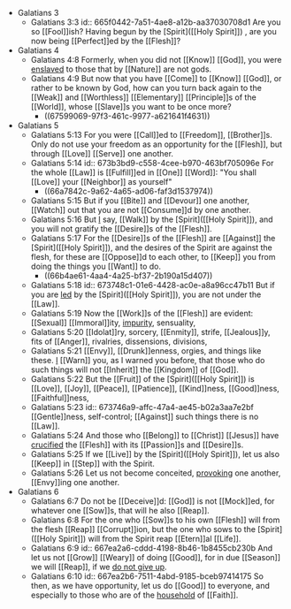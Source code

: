 - Galatians 3
	- Galatians 3:3
	  id:: 665f0442-7a51-4ae8-a12b-aa37030708d1
	  Are you so [[Fool]]ish? Having begun by the [Spirit]([[Holy Spirit]]) , are you now being [[Perfect]]ed by the [[Flesh]]?
- Galatians 4
	- Galatians 4:8
	  Formerly, when you did not [[Know]] [[God]], you were [enslaved]([[Slave]]) to those that by [[Nature]] are not gods.
	- Galatians 4:9
	  But now that you have [[Come]] to [[Know]] [[God]], or rather to be known by God, how can you turn back again to the [[Weak]] and [[Worthless]] [[Elementary]] [[Principle]]s of the [[World]], whose [[Slave]]s you want to be once more?
		- ((67599069-97f3-461c-9977-a621641f4631))
- Galatians 5
	- Galatians 5:13
	  For you were [[Call]]ed to [[Freedom]], [[Brother]]s. Only do not use your freedom as an opportunity for the [[Flesh]], but through [[Love]] [[Serve]] one another.
	- Galatians 5:14
	  id:: 673b3bd9-c558-4cee-b970-463bf705096e
	  For the whole [[Law]] is [[Fulfill]]ed in [[One]] [[Word]]: "You shall [[Love]] your [[Neighbor]] as yourself"
		- ((66a7842c-9a62-4a65-ad06-faf3d1537974))
	- Galatians 5:15
	  But if you [[Bite]] and [[Devour]] one another, [[Watch]] out that you are not [[Consume]]d by one another.
	- Galatians 5:16
	  But [I]([[Paul]]) say, [[Walk]] by the [Spirit]([[Holy Spirit]]), and you will not gratify the [[Desire]]s of the [[Flesh]].
	- Galatians 5:17
	  For the [[Desire]]s of the [[Flesh]] are [[Against]] the [Spirit]([[Holy Spirit]]), and the desires of the Spirit are against the flesh, for these are [[Oppose]]d to each other, to [[Keep]] you from doing the things you [[Want]] to do.
		- ((66b4ae61-4aa4-4a25-bf37-2b190a15d407))
	- Galatians 5:18
	  id:: 673748c1-01e6-4428-ac0e-a8a96cc47b11
	  But if you are [led]([[Lead]]) by the [Spirit]([[Holy Spirit]]), you are not under the [[Law]].
	- Galatians 5:19
	  Now the [[Work]]s of the [[Flesh]] are evident: [[Sexual]] [[Immoral]]ity, [impurity]([[Impure]]), sensuality,
	- Galatians 5:20
	  [[Idolat]]ry, sorcery, [[Enmity]], strife, [[Jealous]]y, fits of [[Anger]], rivalries, dissensions, divisions,
	- Galatians 5:21
	  [[Envy]], [[Drunk]]enness, orgies, and things like these. [I]([[Paul]]) [[Warn]] you, as I warned you before, that those who do such things will not [[Inherit]] the [[Kingdom]] of [[God]].
	- Galatians 5:22
	  But the [[Fruit]] of the [Spirit]([[Holy Spirit]]) is [[Love]], [[Joy]], [[Peace]], [[Patience]], [[Kind]]ness, [[Good]]ness, [[Faithful]]ness,
	- Galatians 5:23
	  id:: 673746a9-affc-47a4-ae45-b02a3aa7e2bf
	  [[Gentle]]ness, self-control; [[Against]] such things there is no [[Law]].
	- Galatians 5:24 
	  And those who [[Belong]] to [[Christ]] [[Jesus]] have [crucified]([[Crucify]]) the [[Flesh]] with its [[Passion]]s and [[Desire]]s.
	- Galatians 5:25
	  If we [[Live]] by the [Spirit]([[Holy Spirit]]), let us also [[Keep]] in [[Step]] with the Spirit.
	- Galatians 5:26
	  Let us not become conceited, [provoking]([[Provoke]]) one another, [[Envy]]ing one another.
- Galatians 6
	- Galatians 6:7
	  Do not be [[Deceive]]d: [[God]] is not [[Mock]]ed, for whatever one [[Sow]]s, that will he also [[Reap]].
	- Galatians 6:8
	  For the one who [[Sow]]s to his own [[Flesh]] will from the flesh [[Reap]] [[Corrupt]]ion, but the one who sows to the [Spirit]([[Holy Spirit]]) will from the Spirit reap [[Etern]]al [[Life]].
	- Galatians 6:9
	  id:: 667ea2a6-cddd-4198-8b46-1b8455cb230b
	  And let us not [[Grow]] [[Weary]] of doing [[Good]], for in due [[Season]] we will [[Reap]], if we [do not give up]([[Persevere]]).
	- Galatians 6:10
	  id:: 667ea2b6-7511-4abd-9185-bceb97414175
	  So then, as we have opportunity, let us do [[Good]] to everyone, and especially to those who are of the [household]([[Church]]) of [[Faith]].